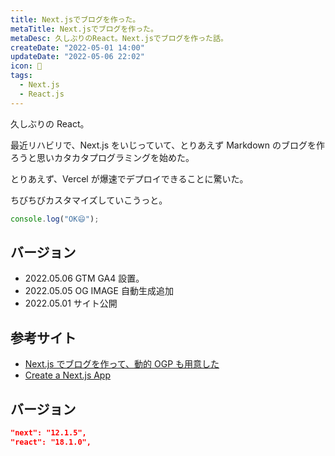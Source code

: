 ```yaml
---
title: Next.jsでブログを作った。
metaTitle: Next.jsでブログを作った。
metaDesc: 久しぶりのReact。Next.jsでブログを作った話。
createDate: "2022-05-01 14:00"
updateDate: "2022-05-06 22:02"
icon: 👾
tags:
  - Next.js
  - React.js
---
```


久しぶりの React。

最近リハビリで、Next.js をいじっていて、とりあえず Markdown のブログを作ろうと思いカタカタプログラミングを始めた。

とりあえず、Vercel が爆速でデプロイできることに驚いた。

ちびちびカスタマイズしていこうっと。

```ts
console.log("OK😄");
```

## バージョン

- 2022.05.06 GTM GA4 設置。
- 2022.05.05 OG IMAGE 自動生成追加
- 2022.05.01 サイト公開

## 参考サイト

- [Next.js でブログを作って、動的 OGP も用意した](https://shon0.dev/posts/8r_hksif024a/)
- [Create a Next.js App](https://nextjs.org/learn/basics/create-nextjs-app)

## バージョン

```json
"next": "12.1.5",
"react": "18.1.0",
```
